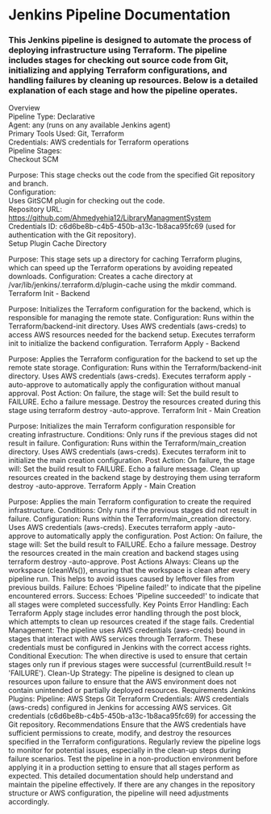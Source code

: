 <h1>Jenkins Pipeline Documentation</h1>
<h3>This Jenkins pipeline is designed to automate the process of deploying infrastructure using Terraform. The pipeline includes stages for checking out source code from Git, initializing and applying Terraform configurations, and handling failures by cleaning up resources. Below is a detailed explanation of each stage and how the pipeline operates.</h3>

Overview<br>
Pipeline Type: Declarative<br>
Agent: any (runs on any available Jenkins agent)<br>
Primary Tools Used: Git, Terraform<br>
Credentials: AWS credentials for Terraform operations<br>
Pipeline Stages:<br>
Checkout SCM

Purpose: This stage checks out the code from the specified Git repository and branch.<br>
Configuration:<br>
Uses GitSCM plugin for checking out the code.<br>
Repository URL: https://github.com/Ahmedyehia12/LibraryManagmentSystem<br>
Credentials ID: c6d6be8b-c4b5-450b-a13c-1b8aca95fc69 (used for authentication with the Git repository).<br>
Setup Plugin Cache Directory<br>

Purpose: This stage sets up a directory for caching Terraform plugins, which can speed up the Terraform operations by avoiding repeated downloads.
Configuration:
Creates a cache directory at /var/lib/jenkins/.terraform.d/plugin-cache using the mkdir command.
Terraform Init - Backend

Purpose: Initializes the Terraform configuration for the backend, which is responsible for managing the remote state.
Configuration:
Runs within the Terraform/backend-init directory.
Uses AWS credentials (aws-creds) to access AWS resources needed for the backend setup.
Executes terraform init to initialize the backend configuration.
Terraform Apply - Backend

Purpose: Applies the Terraform configuration for the backend to set up the remote state storage.
Configuration:
Runs within the Terraform/backend-init directory.
Uses AWS credentials (aws-creds).
Executes terraform apply -auto-approve to automatically apply the configuration without manual approval.
Post Action:
On failure, the stage will:
Set the build result to FAILURE.
Echo a failure message.
Destroy the resources created during this stage using terraform destroy -auto-approve.
Terraform Init - Main Creation

Purpose: Initializes the main Terraform configuration responsible for creating infrastructure.
Conditions:
Only runs if the previous stages did not result in failure.
Configuration:
Runs within the Terraform/main_creation directory.
Uses AWS credentials (aws-creds).
Executes terraform init to initialize the main creation configuration.
Post Action:
On failure, the stage will:
Set the build result to FAILURE.
Echo a failure message.
Clean up resources created in the backend stage by destroying them using terraform destroy -auto-approve.
Terraform Apply - Main Creation

Purpose: Applies the main Terraform configuration to create the required infrastructure.
Conditions:
Only runs if the previous stages did not result in failure.
Configuration:
Runs within the Terraform/main_creation directory.
Uses AWS credentials (aws-creds).
Executes terraform apply -auto-approve to automatically apply the configuration.
Post Action:
On failure, the stage will:
Set the build result to FAILURE.
Echo a failure message.
Destroy the resources created in the main creation and backend stages using terraform destroy -auto-approve.
Post Actions
Always:
Cleans up the workspace (cleanWs()), ensuring that the workspace is clean after every pipeline run. This helps to avoid issues caused by leftover files from previous builds.
Failure:
Echoes 'Pipeline failed!' to indicate that the pipeline encountered errors.
Success:
Echoes 'Pipeline succeeded!' to indicate that all stages were completed successfully.
Key Points
Error Handling: Each Terraform Apply stage includes error handling through the post block, which attempts to clean up resources created if the stage fails.
Credential Management: The pipeline uses AWS credentials (aws-creds) bound in stages that interact with AWS services through Terraform. These credentials must be configured in Jenkins with the correct access rights.
Conditional Execution: The when directive is used to ensure that certain stages only run if previous stages were successful (currentBuild.result != 'FAILURE').
Clean-Up Strategy: The pipeline is designed to clean up resources upon failure to ensure that the AWS environment does not contain unintended or partially deployed resources.
Requirements
Jenkins Plugins:
Pipeline: AWS Steps
Git
Terraform
Credentials:
AWS credentials (aws-creds) configured in Jenkins for accessing AWS services.
Git credentials (c6d6be8b-c4b5-450b-a13c-1b8aca95fc69) for accessing the Git repository.
Recommendations
Ensure that the AWS credentials have sufficient permissions to create, modify, and destroy the resources specified in the Terraform configurations.
Regularly review the pipeline logs to monitor for potential issues, especially in the clean-up steps during failure scenarios.
Test the pipeline in a non-production environment before applying it in a production setting to ensure that all stages perform as expected.
This detailed documentation should help understand and maintain the pipeline effectively. If there are any changes in the repository structure or AWS configuration, the pipeline will need adjustments accordingly.






